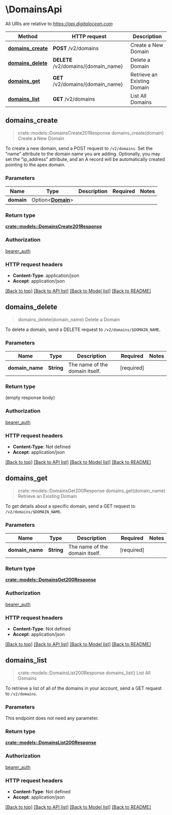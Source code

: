 # \DomainsApi

All URIs are relative to *https://api.digitalocean.com*

Method | HTTP request | Description
------------- | ------------- | -------------
[**domains_create**](DomainsApi.md#domains_create) | **POST** /v2/domains | Create a New Domain
[**domains_delete**](DomainsApi.md#domains_delete) | **DELETE** /v2/domains/{domain_name} | Delete a Domain
[**domains_get**](DomainsApi.md#domains_get) | **GET** /v2/domains/{domain_name} | Retrieve an Existing Domain
[**domains_list**](DomainsApi.md#domains_list) | **GET** /v2/domains | List All Domains



## domains_create

> crate::models::DomainsCreate201Response domains_create(domain)
Create a New Domain

To create a new domain, send a POST request to `/v2/domains`. Set the \"name\" attribute to the domain name you are adding. Optionally, you may set the \"ip_address\" attribute, and an A record will be automatically created pointing to the apex domain. 

### Parameters


Name | Type | Description  | Required | Notes
------------- | ------------- | ------------- | ------------- | -------------
**domain** | Option<[**Domain**](Domain.md)> |  |  |

### Return type

[**crate::models::DomainsCreate201Response**](domains_create_201_response.md)

### Authorization

[bearer_auth](../README.md#bearer_auth)

### HTTP request headers

- **Content-Type**: application/json
- **Accept**: application/json

[[Back to top]](#) [[Back to API list]](../README.md#documentation-for-api-endpoints) [[Back to Model list]](../README.md#documentation-for-models) [[Back to README]](../README.md)


## domains_delete

> domains_delete(domain_name)
Delete a Domain

To delete a domain, send a DELETE request to `/v2/domains/$DOMAIN_NAME`. 

### Parameters


Name | Type | Description  | Required | Notes
------------- | ------------- | ------------- | ------------- | -------------
**domain_name** | **String** | The name of the domain itself. | [required] |

### Return type

 (empty response body)

### Authorization

[bearer_auth](../README.md#bearer_auth)

### HTTP request headers

- **Content-Type**: Not defined
- **Accept**: application/json

[[Back to top]](#) [[Back to API list]](../README.md#documentation-for-api-endpoints) [[Back to Model list]](../README.md#documentation-for-models) [[Back to README]](../README.md)


## domains_get

> crate::models::DomainsGet200Response domains_get(domain_name)
Retrieve an Existing Domain

To get details about a specific domain, send a GET request to `/v2/domains/$DOMAIN_NAME`.

### Parameters


Name | Type | Description  | Required | Notes
------------- | ------------- | ------------- | ------------- | -------------
**domain_name** | **String** | The name of the domain itself. | [required] |

### Return type

[**crate::models::DomainsGet200Response**](domains_get_200_response.md)

### Authorization

[bearer_auth](../README.md#bearer_auth)

### HTTP request headers

- **Content-Type**: Not defined
- **Accept**: application/json

[[Back to top]](#) [[Back to API list]](../README.md#documentation-for-api-endpoints) [[Back to Model list]](../README.md#documentation-for-models) [[Back to README]](../README.md)


## domains_list

> crate::models::DomainsList200Response domains_list()
List All Domains

To retrieve a list of all of the domains in your account, send a GET request to `/v2/domains`.

### Parameters

This endpoint does not need any parameter.

### Return type

[**crate::models::DomainsList200Response**](domains_list_200_response.md)

### Authorization

[bearer_auth](../README.md#bearer_auth)

### HTTP request headers

- **Content-Type**: Not defined
- **Accept**: application/json

[[Back to top]](#) [[Back to API list]](../README.md#documentation-for-api-endpoints) [[Back to Model list]](../README.md#documentation-for-models) [[Back to README]](../README.md)

